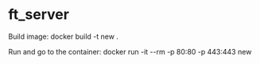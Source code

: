 # ft_server

Build image:
docker build -t new .

Run and go to the container:
docker run -it --rm -p 80:80 -p 443:443 new
